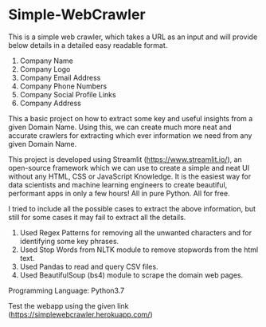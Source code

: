 # Simple-WebCrawler
This is a simple web crawler, which takes a URL as an input and will provide below details in a detailed easy readable format.
1. Company Name
2. Company Logo
3. Company Email Address
4. Company Phone Numbers
5. Company Social Profile Links
6. Company Address

This a basic project on how to extract some key and useful insights from a given Domain Name. Using this, we can create much more neat and accurate crawlers for extracting which ever information we need from any given Domain Name.

This project is developed using Streamlit (https://www.streamlit.io/), an open-source framework which we can use to create a simple and neat UI without any HTML, CSS or JavaScript Knowledge. It is the easiest way for data scientists and machine learning engineers to create beautiful, performant apps in only a few hours!  All in pure Python. All for free.

I tried to include all the possible cases to extract the above information, but still for some cases it may fail to extract all the details.

1. Used Regex Patterns for removing all the unwanted characters and for identifying some key phrases. 
2. Used Stop Words from NLTK module to remove stopwords from the html text.
3. Used Pandas to read and query CSV files.
4. Used BeautifulSoup (bs4) module to scrape the domain web pages.

Programming Language: Python3.7

Test the webapp using the given link (https://simplewebcrawler.herokuapp.com/)
